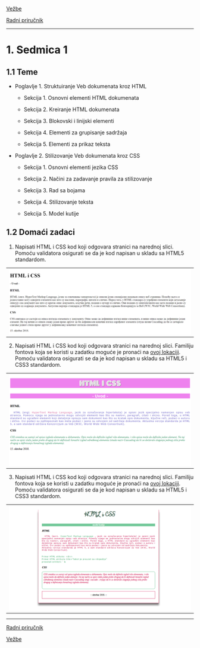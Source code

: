 [Vežbe](../README.md)

[Radni priručnik](../../README.md)

---

# 1. Sedmica 1

## 1.1 Teme

- Poglavlje 1. Struktuiranje Veb dokumenata kroz HTML

   - Sekcija 1. Osnovni elementi HTML dokumenata

   - Sekcija 2. Kreiranje HTML dokumenata

   - Sekcija 3. Blokovski i linijski elementi

   - Sekcija 4. Elementi za grupisanje sadržaja

   - Sekcija 5. Elementi za prikaz teksta

- Poglavlje 2. Stilizovanje Veb dokumenata kroz CSS

   - Sekcija 1. Osnovni elementi jezika CSS

   - Sekcija 2. Načini za zadavanje pravila za stilizovanje

   - Sekcija 3. Rad sa bojama

   - Sekcija 4. Stilizovanje teksta

   - Sekcija 5. Model kutije

## 1.2 Domaći zadaci

1. Napisati HTML i CSS kod koji odgovara stranici na narednoj slici. Pomoću validatora osigurati se da je kod napisan u skladu sa HTML5 standardom.

<table><tr><td>
<img src="./Slike/zadatak1.png" alt="Zadatak 1">
</td></tr></table>

2. Napisati HTML i CSS kod koji odgovara stranici na narednoj slici. Familiju fontova koja se koristi u zadatku moguće je pronaći na [ovoj lokaciji](./Resursi/zadatak2_font.ttf). Pomoću validatora osigurati se da je kod napisan u skladu sa HTML5 i CSS3 standardom.

<table><tr><td>
<img src="./Slike/zadatak2.png" alt="Zadatak 2">
</td></tr></table>

3. Napisati HTML i CSS kod koji odgovara stranici na narednoj slici. Familiju fontova koja se koristi u zadatku moguće je pronaći na [ovoj lokaciji](./Resursi/zadatak3_font.ttf). Pomoću validatora osigurati se da je kod napisan u skladu sa HTML5 i CSS3 standardom.

<table><tr><td>
<img src="./Slike/zadatak3.png" alt="Zadatak 3">
</td></tr></table>

---

[Radni priručnik](../../README.md)

[Vežbe](../README.md)

<!--
<table><tr><td>
<img src="./Slike/.png" alt="">
</td></tr></table>
-->
